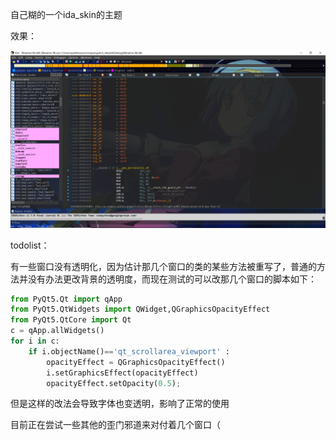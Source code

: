 自己糊的一个ida_skin的主题



效果：

![preview](preview.png)



todolist：

有一些窗口没有透明化，因为估计那几个窗口的类的某些方法被重写了，普通的方法并没有办法更改背景的透明度，而现在测试的可以改那几个窗口的脚本如下：

```python
from PyQt5.Qt import qApp
from PyQt5.QtWidgets import QWidget,QGraphicsOpacityEffect
from PyQt5.QtCore import Qt
c = qApp.allWidgets()
for i in c:
    if i.objectName()=='qt_scrollarea_viewport' :
        opacityEffect = QGraphicsOpacityEffect()
        i.setGraphicsEffect(opacityEffect)
        opacityEffect.setOpacity(0.5);
```

但是这样的改法会导致字体也变透明，影响了正常的使用

目前正在尝试一些其他的歪门邪道来对付着几个窗口（
